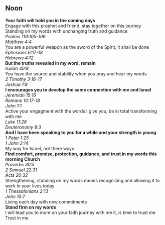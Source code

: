 ## Noon

**Your faith will hold you in the coming days**  
Engage with this prophet and friend, stay together on this journey  
Standing on my words with unchanging truth and guidance  
_Psalms 119:105-106_  
_Matthew 4:4_  
You are a powerful weapon as the sword of the Spirit, it shall be done  
_Ephesians 6:17-18_  
_Hebrews 4:12_  
**But the truths revealed in my word, remain**  
_Isaiah 40:8_  
You have the source and stability when you pray and hear my words  
_2 Timothy 3:16-17_  
_Joshua 1:8_  
**I encourages you to develop the same connection with me and Israel**  
_Jeremiah 15:16_  
_Romans 10:17-18_  
_John 1:1_  
Active your engagment with the words I give you, be in total transforming with me  
_Luke 11:28_  
_Deuteronomy 8:3_  
**And I have been speaking to you for a while and your strength is young**  
_1 Peter 1:25_  
_1 John 2:14_  
My way for Israel, not there ways  
**Find comfort, promise, protection, guidance, and trust in my words this morning Church**  
_Proverbs 30:5_  
_2 Samuel 22:31_  
_Acts 20:32_  
Strengthening, standing on my words means recognizing and allowing it to work in your lives today  
_1 Thessalonians 2:13_  
_John 15:7_  
Living each day with new commitments  
**Stand firm on my words**  
I will lead you to more on your faith journey with me it, is time to trust me  
Trust in me  
